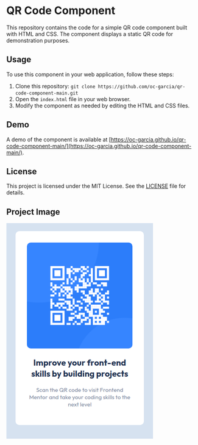 # QR Code Component

This repository contains the code for a simple QR code component built with HTML and CSS. The component displays a static QR code for demonstration purposes.

## Usage

To use this component in your web application, follow these steps:

1. Clone this repository: `git clone https://github.com/oc-garcia/qr-code-component-main.git`
2. Open the `index.html` file in your web browser.
3. Modify the component as needed by editing the HTML and CSS files.

## Demo

A demo of the component is available at [https://oc-garcia.github.io/qr-code-component-main/](https://oc-garcia.github.io/qr-code-component-main/).

## License

This project is licensed under the MIT License. See the [LICENSE](LICENSE) file for details.


## Project Image
![](./images/Screenshot%20from%202023-01-19%2013-48-04.png#vitrinedev)
